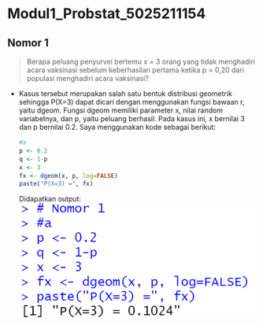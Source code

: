 # Modul1_Probstat_5025211154
## Nomor 1
>Berapa peluang penyurvei bertemu x = 3 orang yang tidak menghadiri acara vaksinasi sebelum keberhasilan pertama ketika p = 0,20 dari populasi menghadiri acara vaksinasi?
- Kasus tersebut merupakan salah satu bentuk distribusi geometrik sehingga P(X=3) dapat dicari dengan menggunakan fungsi bawaan r, yaitu dgeom. Fungsi dgeom memiliki parameter x, nilai random variabelnya, dan p, yaitu peluang berhasil. Pada kasus ini, x bernilai 3 dan p bernilai 0.2. Saya menggunakan kode sebagai berikut:
    ```R
    #a
    p <- 0.2
    q <- 1-p
    x <- 3
    fx <- dgeom(x, p, log=FALSE)
    paste("P(X=3) =", fx)
    ```
    Didapatkan output:\
    ![1a](https://github.com/Thoriqaafif/picture/blob/main/Screenshot%202022-10-12%20200832.png)
